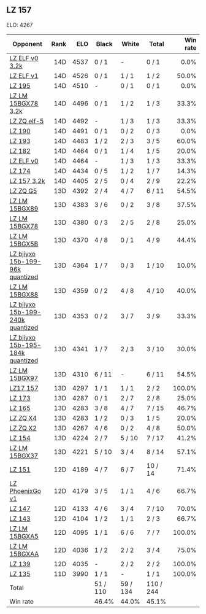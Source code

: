 ## LZ 157 ##

ELO: 4267

Opponent | Rank | ELO | Black | White | Total | Win rate
---------|-----:|----:|-------|-------|-------|-------:
[LZ ELF v0 3.2k](LZ%20ELF%20v0%203.2k.md) | 14D | 4537 | 0 / 1 | - | 0 / 1 | 0.0%
[LZ ELF v1](LZ%20ELF%20v1.md) | 14D | 4526 | 0 / 1 | 1 / 1 | 1 / 2 | 50.0%
[LZ 195](LZ%20195.md) | 14D | 4510 | - | 0 / 1 | 0 / 1 | 0.0%
[LZ LM 15BGX78 3.2k](LZ%20LM%2015BGX78%203.2k.md) | 14D | 4496 | 0 / 1 | 1 / 2 | 1 / 3 | 33.3%
[LZ ZQ elf-5](LZ%20ZQ%20elf-5.md) | 14D | 4492 | - | 1 / 3 | 1 / 3 | 33.3%
[LZ 190](LZ%20190.md) | 14D | 4491 | 0 / 1 | 0 / 2 | 0 / 3 | 0.0%
[LZ 193](LZ%20193.md) | 14D | 4483 | 1 / 2 | 2 / 3 | 3 / 5 | 60.0%
[LZ 182](LZ%20182.md) | 14D | 4464 | 0 / 1 | 1 / 4 | 1 / 5 | 20.0%
[LZ ELF v0](LZ%20ELF%20v0.md) | 14D | 4464 | - | 1 / 3 | 1 / 3 | 33.3%
[LZ 174](LZ%20174.md) | 14D | 4434 | 0 / 5 | 1 / 2 | 1 / 7 | 14.3%
[LZ 157 3.2k](LZ%20157%203.2k.md) | 14D | 4405 | 2 / 5 | 0 / 4 | 2 / 9 | 22.2%
[LZ ZQ G5](LZ%20ZQ%20G5.md) | 13D | 4392 | 2 / 4 | 4 / 7 | 6 / 11 | 54.5%
[LZ LM 15BGX89](LZ%20LM%2015BGX89.md) | 13D | 4383 | 3 / 6 | 0 / 2 | 3 / 8 | 37.5%
[LZ LM 15BGX78](LZ%20LM%2015BGX78.md) | 13D | 4380 | 0 / 3 | 2 / 5 | 2 / 8 | 25.0%
[LZ LM 15BGX5B](LZ%20LM%2015BGX5B.md) | 13D | 4370 | 4 / 8 | 0 / 1 | 4 / 9 | 44.4%
[LZ bjiyxo 15b-199-96k quantized](LZ%20bjiyxo%2015b-199-96k%20quantized.md) | 13D | 4364 | 1 / 7 | 0 / 3 | 1 / 10 | 10.0%
[LZ LM 15BGX88](LZ%20LM%2015BGX88.md) | 13D | 4359 | 0 / 2 | 4 / 8 | 4 / 10 | 40.0%
[LZ bjiyxo 15b-199-240k quantized](LZ%20bjiyxo%2015b-199-240k%20quantized.md) | 13D | 4353 | 0 / 2 | 3 / 7 | 3 / 9 | 33.3%
[LZ bjiyxo 15b-195-184k quantized](LZ%20bjiyxo%2015b-195-184k%20quantized.md) | 13D | 4341 | 1 / 7 | 2 / 3 | 3 / 10 | 30.0%
[LZ LM 15BGX97](LZ%20LM%2015BGX97.md) | 13D | 4310 | 6 / 11 | - | 6 / 11 | 54.5%
[LZ17 157](LZ17%20157.md) | 13D | 4297 | 1 / 1 | 1 / 1 | 2 / 2 | 100.0%
[LZ 173](LZ%20173.md) | 13D | 4287 | 0 / 1 | 2 / 7 | 2 / 8 | 25.0%
[LZ 165](LZ%20165.md) | 13D | 4283 | 3 / 8 | 4 / 7 | 7 / 15 | 46.7%
[LZ ZQ X4](LZ%20ZQ%20X4.md) | 13D | 4283 | 1 / 2 | 0 / 3 | 1 / 5 | 20.0%
[LZ ZQ X2](LZ%20ZQ%20X2.md) | 13D | 4267 | 4 / 6 | 0 / 2 | 4 / 8 | 50.0%
[LZ 154](LZ%20154.md) | 13D | 4224 | 2 / 7 | 5 / 10 | 7 / 17 | 41.2%
[LZ LM 15BGX37](LZ%20LM%2015BGX37.md) | 13D | 4221 | 5 / 10 | 3 / 4 | 8 / 14 | 57.1%
[LZ 151](LZ%20151.md) | 12D | 4189 | 4 / 7 | 6 / 7 | 10 / 14 | 71.4%
[LZ PhoenixGo v1](LZ%20PhoenixGo%20v1.md) | 12D | 4179 | 3 / 5 | 1 / 1 | 4 / 6 | 66.7%
[LZ 147](LZ%20147.md) | 12D | 4133 | 4 / 6 | 3 / 4 | 7 / 10 | 70.0%
[LZ 143](LZ%20143.md) | 12D | 4104 | 1 / 2 | 1 / 1 | 2 / 3 | 66.7%
[LZ LM 15BGXA5](LZ%20LM%2015BGXA5.md) | 12D | 4095 | 1 / 1 | 6 / 6 | 7 / 7 | 100.0%
[LZ LM 15BGXAA](LZ%20LM%2015BGXAA.md) | 12D | 4036 | 1 / 2 | 2 / 2 | 3 / 4 | 75.0%
[LZ 139](LZ%20139.md) | 12D | 4035 | - | 2 / 2 | 2 / 2 | 100.0%
[LZ 135](LZ%20135.md) | 11D | 3990 | 1 / 1 | - | 1 / 1 | 100.0%
Total | | | 51 / 110 | 59 / 134 | 110 / 244 | 
Win rate| | | 46.4% | 44.0% | 45.1% | 
